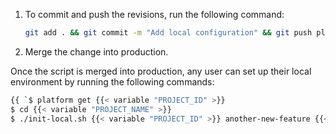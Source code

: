 1.  To commit and push the revisions, run the following command:

    ```bash
    git add . && git commit -m "Add local configuration" && git push platform local-config
    ```

1.  Merge the change into production.

Once the script is merged into production,
any user can set up their local environment by running the following commands:

```bash
{{ `$ platform get {{< variable "PROJECT_ID" >}}
$ cd {{< variable "PROJECT_NAME" >}}
$ ./init-local.sh {{< variable "PROJECT_ID" >}} another-new-feature {{< variable "PRODUCTION_ENVIRONMENT_NAME" >}}` | .Page.RenderString }}
```
